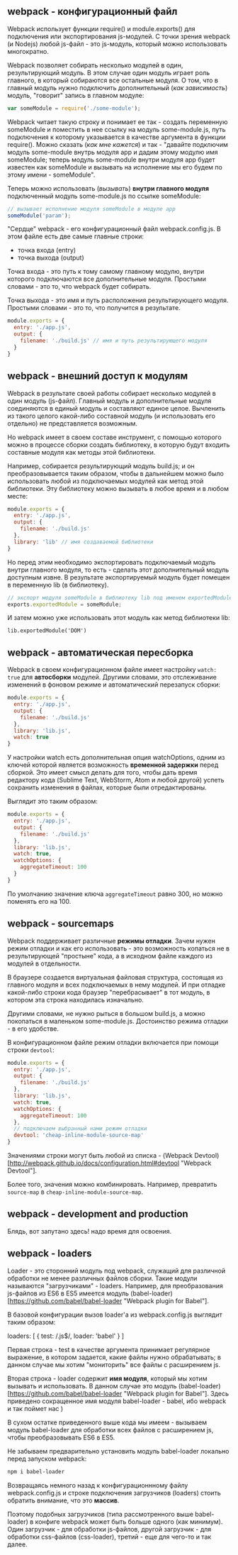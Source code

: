 ## webpack - конфигурационный файл

Webpack использует функции require() и module.exports() для подключения или экспортирования js-модулей. С точки зрения webpack (и Nodejs) любой js-файл - это js-модуль, который можно использовать многократно.

Webpack позволяет собирать несколько модулей в один, результирующий модуль. В этом случае один модуль играет роль главного, в который собираются все остальные модуля. О том, что в главный модуль нужно подключить дополнительный (*как зависимость*) модуль, "говорит" запись в главном модуле:

```javascript
var someModule = require('./some-module');
```

Webpack читает такую строку и понимает ее так - создать переменную someModule и поместить в нее ссылку на модуль some-module.js, путь подключения к которому указывается в качестве аргумента в функции require(). Можно сказать (*как мне кажется*) и так - "давайте подключим модуль some-module внутрь модуля app и дадим этому модулю имя someModule; теперь модуль some-module внутри модуля app будет известен как someModule и вызывать на исполнение мы его будем по этому имени - someModule".

Теперь можно использовать (*вызывать*) **внутри главного модуля** подключенный модуль some-module.js по ссылке someModule:

```javascript
// вызывает исполнение модуля someModule в модуле app
someModule('param');
```

"Сердце" webpack - его конфигурационный файл webpack.config.js. В этом файле есть две самые главные строки:

 - точка входа (entry)
 - точка выхода (output)

Точка входа - это путь к тому самому главному модулю, внутри которого подключаются все дополнительные модуля. Простыми словами - это то, что webpack будет собирать.

Точка выхода - это имя и путь расположения результирующего модуля. Простыми словами - это то, что получится в результате.

```javascript
module.exports = {
  entry: './app.js',
  output: {
    filename: './build.js' // имя и путь результирующего модуля
  }
}
```

## webpack - внешний доступ к модулям

Webpack в результате своей работы собирает несколько модулей в один модуль (js-файл). Главный модуль и дополнительные модуля соединяются в единый модуль и составляют единое целое. Вычленить из такого целого какой-либо составной модуль (и использовать его отдельно) не представляется возможным.

Но webpack имеет в своем составе инструмент, с помощью которого можно в процессе сборки создать библиотеку, в которую будут входить составные модуля как методы этой библиотеки.

Например, собирается результирующий модуль build.js; и он преобразовывается таким образом, чтобы в дальнейшем можно было использовать любой из подключаемых модулей как метод этой библиотеки. Эту библиотеку можно вызывать в любое время и в любом месте:

```javascript
module.exports = {
  entry: './app.js',
  output: {
    filename: './build.js'
  },
  library: 'lib' // имя создаваемой библиотеки
}
```

Но перед этим необходимо экспортировать подключаемый модуль внутри главного модуля, то есть - сделать этот дополнительный модуль доступным извне. В результате экспортируемый модуль будет помещен в переменную lib (в библиотеку).

```javascript
// экспорт модуля someModule в библиотеку lib под именем exportedModule
exports.exportedModule = someModule;
```

И затем можно уже использовать этот модуль как метод библиотеки lib:

```script
lib.exportedModule('DOM')
```

## webpack - автоматическая пересборка

Webpack в своем конфигурационном файле имеет настройку `watch: true` для **автосборки** модулей. Другими словами, это отслеживание изменений в фоновом режиме и автоматический перезапуск сборки:

```javascript
module.exports = {
  entry: './app.js',
  output: {
    filename: './build.js'
  },
  library: 'lib.js',
  watch: true
}
```

У настройки watch есть дополнительная опция watchOptions, одним из ключей которой является возможность **временной задержки** перед сборкой. Это имеет смысл делать для того, чтобы дать время редактору кода (Sublime Text, WebStorm, Atom и любой другой) успеть сохранить изменения в файлах, которые были отредактированы.

Выглядит это таким образом:

```javascript
module.exports = {
  entry: './app.js',
  output: {
    filename: './build.js'
  },
  library: 'lib.js',
  watch: true,
  watchOptions: {
    aggregateTimeout: 100
  }
}
```

По умолчанию значение ключа `aggregateTimeout` равно 300, но можно поменять его на 100.


## webpack - sourcemaps

Webpack поддерживает различные **режимы отладки**. Зачем нужен режим отладки и как его использовать - это возможность копаться не в результирующей "простыне" кода, а в исходном файле каждого из модулей в отдельности.

В браузере создается виртуальная файловая структура, состоящая из главного модуля и всех подключаемых в нему модулей. И при отладке какой-либо строки кода браузер "перебрасывает" в тот модуль, в котором эта строка находилась изначально.

Другими словами, не нужно рыться в большом build.js, а можно покопаться в маленьком some-module.js. Достоинство режима отладки - в его удобстве.

В конфигурационном файле режим отладки включается при помощи строки `devtool`:

```javascript
module.exports = {
  entry: './app.js',
  output: {
    filename: './build.js'
  },
  library: 'lib.js',
  watch: true,
  watchOptions: {
    aggregateTimeout: 100
  },
  // подключаем выбранный нами режим отладки
  devtool: 'cheap-inline-module-source-map'
}
```

Значениями строки могут быть любой из списка - (Webpack Devtool)[http://webpack.github.io/docs/configuration.html#devtool "Webpack Devtool"].

Более того, значения можно комбинировать. Например, превратить `source-map` в `cheap-inline-module-source-map`.


## webpack - development and production

Блядь, вот запутано здесь! надо время для освоения.


## webpack - loaders

Loader - это сторонний модуль под webpack, служащий для различной обработки не менее различных файлов сборки. Такие модули называются "загрузчиками" - loaders. Например, для преобразования js-файлов из ES6 в ES5 имеется модуль (babel-loader)[https://github.com/babel/babel-loader "Webpack plugin for Babel"].

В базовой конфигурации вызов loader'а из webpack.config.js выглядит таким образом:

loaders: [
  {
    test: /\.js$/,
    loader: 'babel'
  }
] 

Первая строка - test в качестве аргумента принимает регулярное выражение, в котором задается, какие файлы нужно обрабатывать; в данном случае мы хотим "мониторить" все файлы с расширением js.

Вторая строка - loader содержит **имя модуля**, который мы хотим вызывать и использовать. В данном случае это модуль (babel-loader)[https://github.com/babel/babel-loader "Webpack plugin for Babel"]. Здесь приведено сокращенное имя модуля babel-loader - babel, ибо webpack и так поймет нас )

В сухом остатке приведенного выше кода мы имеем - вызываем модуль babel-loader для обработки всех файлов с расширением js, чтобы преобразовывать ES6 в ES5.

Не забываем предварительно установить модуль babel-loader локально перед запуском webpack:

```bash
npm i babel-loader
```

Возвращаясь немного назад к конфигурационнному файлу webpack.config.js и строке подключения загрузчиков (loaders) стоить обратить внимание, что это **массив**.

Поэтому подобных загрузчиков (типа рассмотренного выше babel-loader) в конфиге webpack может быть больше одного (как минимум). Один загрузчик - для обработки js-файлов, другой загрузчик - для обработки css-файлов (css-loader), третий - еще для чего-то и так далее.






















